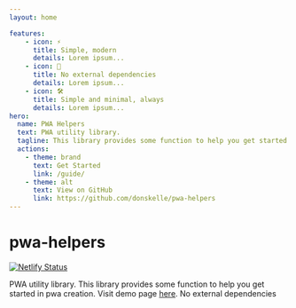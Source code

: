 ```yaml
---
layout: home

features:
    - icon: ⚡️
      title: Simple, modern
      details: Lorem ipsum...
    - icon: 🖖
      title: No external dependencies
      details: Lorem ipsum...
    - icon: 🛠️
      title: Simple and minimal, always
      details: Lorem ipsum...
hero:
  name: PWA Helpers
  text: PWA utility library.
  tagline: This library provides some function to help you get started in pwa creation.
  actions:
    - theme: brand
      text: Get Started
      link: /guide/
    - theme: alt
      text: View on GitHub
      link: https://github.com/donskelle/pwa-helpers
---
```


# pwa-helpers

[![Netlify Status](https://api.netlify.com/api/v1/badges/5fa67289-f59c-429d-9029-dd220266c629/deploy-status)](https://pwa-helper.netlify.app)

PWA utility library. This library provides some function to help you get started in pwa creation. Visit demo page [here](https://pwa-helper.netlify.app).
No external dependencies
